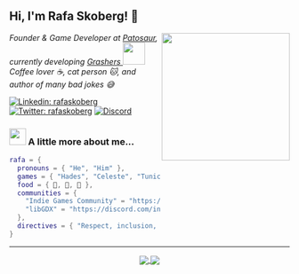 <h2> Hi, I'm Rafa Skoberg! 👋</h2>
<img align='right' src="https://media.giphy.com/media/kdddIq6rZJIEbHVlHk/giphy.gif" width="230">
<p><em>
  Founder & Game Developer at <a href="https://www.patosaur.com">Patosaur</a>, currently developing <a href="https://www.grashers.com">Grashers <img src="https://grashers.com/images/lil_grasher.png" width="40"></a>
  </br>
  Coffee lover ☕, cat person 🐱, and author of many bad jokes 😅
</em></p>

[![Linkedin: rafaskoberg](https://img.shields.io/badge/-rafaskoberg-blue?style=flat-square&logo=Linkedin&logoColor=white&link=https://www.linkedin.com/in/rafaskoberg/)](https://www.linkedin.com/in/rafaskoberg/)
[![Twitter: rafaskoberg](https://img.shields.io/twitter/follow/rafaskoberg?style=social)](https://twitter.com/rafaskoberg)
[![Discord](https://img.shields.io/discord/666674626088402964?color=5865f2&label=Indie%20Games%20Community&logo=Discord&logoColor=white&style=flat-square)](https://discord.gg/NfqvrYB)



### <img src="https://media.giphy.com/media/vrG0KwEKD7CJbTeeaH/giphy.gif" width="30"> A little more about me...  

```lua
rafa = {
  pronouns = { "He", "Him" },
  games = { "Hades", "Celeste", "Tunic", "Half-Life" },
  food = { 🍣, 🥗, 🍺 },
  communities = {
    "Indie Games Community" = "https://discord.gg/NfqvrYB",
    "libGDX" = "https://discord.com/invite/6pgDK9F",
  },
  directives = { "Respect, inclusion, equality", "Life comes first", "Enjoy and have fun!" }
}
```

---

<p align="center">
  <a href="https://github.com/RafaSKB/">
    <img align="center" src="https://github-readme-stats.vercel.app/api?username=RafaSKB&show_icons=true&theme=gotham&count_private=true&hide_title=true" />
  </a>
  <a href="https://github.com/RafaSKB/">
    <img align="center" src="https://github-readme-stats.vercel.app/api/top-langs/?username=RafaSKB&layout=default&theme=gotham&count_private=true" />
  </a>
</p>
